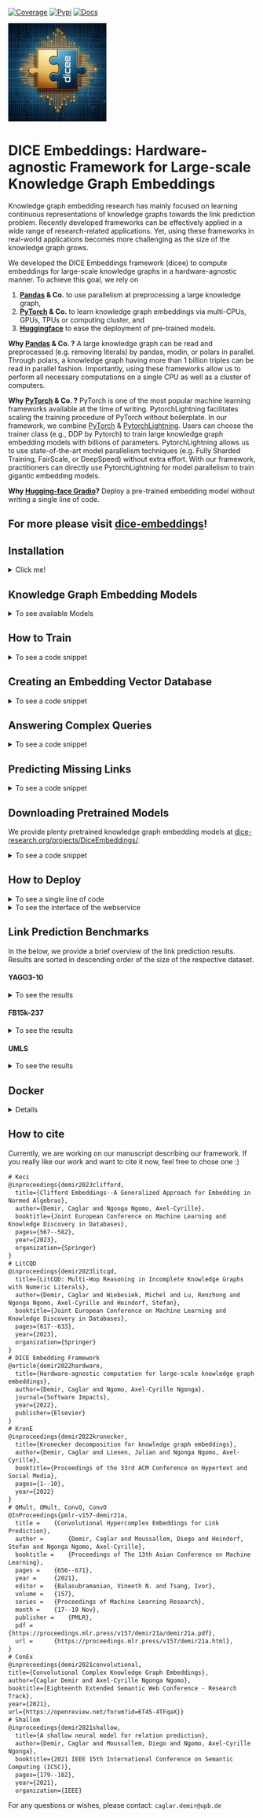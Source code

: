 [![Coverage](https://img.shields.io/badge/coverage-54%25-green)](https://dice-group.github.io/dice-embeddings/usage/main.html#coverage-report)
[![Pypi](https://img.shields.io/badge/pypi-0.1.4-blue)](https://pypi.org/project/dicee/0.1.4/)
[![Docs](https://img.shields.io/badge/documentation-0.1.4-yellow)](https://dice-group.github.io/dice-embeddings/index.html)

![dicee_logo](docs/_static/images/dicee_logo.png)

# DICE Embeddings: Hardware-agnostic Framework for Large-scale Knowledge Graph Embeddings

Knowledge graph embedding research has mainly focused on learning continuous representations of knowledge graphs towards the link prediction problem. 
Recently developed frameworks can be effectively applied in a wide range of research-related applications.
Yet, using these frameworks in real-world applications becomes more challenging as the size of the knowledge graph grows.

We developed the DICE Embeddings framework (dicee) to compute embeddings for large-scale knowledge graphs in a hardware-agnostic manner.
To achieve this goal, we rely on
1. **[Pandas](https://pandas.pydata.org/) & Co.** to use parallelism at preprocessing a large knowledge graph,
2. **[PyTorch](https://pytorch.org/) & Co.** to learn knowledge graph embeddings via multi-CPUs, GPUs, TPUs or computing cluster, and
3. **[Huggingface](https://huggingface.co/)** to ease the deployment of pre-trained models.

**Why [Pandas](https://pandas.pydata.org/) & Co. ?**
A large knowledge graph can be read and preprocessed (e.g. removing literals) by pandas, modin, or polars in parallel.
Through polars, a knowledge graph having more than 1 billion triples can be read in parallel fashion. 
Importantly, using these frameworks allow us to perform all necessary computations on a single CPU as well as a cluster of computers.

**Why [PyTorch](https://pytorch.org/) & Co. ?**
PyTorch is one of the most popular machine learning frameworks available at the time of writing. 
PytorchLightning facilitates scaling the training procedure of PyTorch without boilerplate.
In our framework, we combine [PyTorch](https://pytorch.org/) & [PytorchLightning](https://www.pytorchlightning.ai/).
Users can choose the trainer class (e.g., DDP by Pytorch) to train large knowledge graph embedding models with billions of parameters.
PytorchLightning allows us to use state-of-the-art model parallelism techniques (e.g. Fully Sharded Training, FairScale, or DeepSpeed)
without extra effort.
With our framework, practitioners can directly use PytorchLightning for model parallelism to train gigantic embedding models.

**Why [Hugging-face Gradio](https://huggingface.co/gradio)?**
Deploy a pre-trained embedding model without writing a single line of code.

## For more please visit [dice-embeddings](https://dice-group.github.io/dice-embeddings/)!

## Installation
<details><summary> Click me! </summary>

### Installation from Source
``` bash
git clone https://github.com/dice-group/dice-embeddings.git
conda create -n dice python=3.10.13 --no-default-packages && conda activate dice && pip3 install -e .
# or
pip3 install -e .["dev"]
```
or
```bash
pip install dicee
```
## Download Knowledge Graphs
```bash
wget https://files.dice-research.org/datasets/dice-embeddings/KGs.zip --no-check-certificate && unzip KGs.zip
```
To test the Installation
```bash
python -m pytest -p no:warnings -x # Runs >119 tests leading to > 15 mins
python -m pytest -p no:warnings --lf # run only the last failed test
python -m pytest -p no:warnings --ff # to run the failures first and then the rest of the tests.
```

</details>

## Knowledge Graph Embedding Models
<details> <summary> To see available Models</summary>

* ```--model Decal | Keci | DualE | ComplEx | QMult | OMult | ConvQ | ConvO | ConEx | TransE | DistMult | Shallom```
* ```--model Pykeen_QuatE | Pykeen_Mure ``` all embedding models available in https://github.com/pykeen/pykeen#models can be selected.

Training and scoring techniques
* ```--trainer torchCPUTrainer | PL | MP | torchDDP ```
* ```--scoring_technique 1vsAll | KvsAll  | AllvsAll | KvsSample | NegSample ```

</details>

## How to Train
<details> <summary> To see a code snippet </summary>

#### Training Techniques

A KGE model can be trained with a state-of-the-art training technique ```--trainer "torchCPUTrainer" | "PL" | "MP" | torchDDP ```
```bash
# CPU training
dicee --dataset_dir "KGs/UMLS" --trainer "torchCPUTrainer" --scoring_technique KvsAll --model "Keci" --eval_model "train_val_test"
# Distributed Data Parallelism
dicee --dataset_dir "KGs/UMLS" --trainer "PL" --scoring_technique KvsAll --model "Keci" --eval_model "train_val_test"
# Model Parallelism
dicee --dataset_dir "KGs/UMLS" --trainer "MP" --scoring_technique KvsAll --model "Keci" --eval_model "train_val_test"
# Distributed Data Parallelism in native torch
OMP_NUM_THREADS=1 torchrun --standalone --nnodes=1 --nproc_per_node=gpu dicee --dataset_dir "KGs/UMLS" --model Keci --eval_model "train_val_test" --trainer "torchDDP" --scoring_technique KvsAll
```
A KGE model model can also be trained in multi-node multi-gpu DDP setting. 
```bash
torchrun --nnodes 2 --nproc_per_node=gpu  --node_rank 0 --rdzv_id 455 --rdzv_backend c10d --rdzv_endpoint=nebula  dicee --trainer "torchDDP" --dataset_dir "KGs/YAGO3-10"
torchrun --nnodes 2 --nproc_per_node=gpu  --node_rank 1 --rdzv_id 455 --rdzv_backend c10d --rdzv_endpoint=nebula  dicee --trainer "torchDDP" --dataset_dir "KGs/YAGO3-10"
```
On large knowledge graphs, this configurations should be used.

where the data is in the following form
```bash
$ head -3 KGs/UMLS/train.txt 
acquired_abnormality    location_of     experimental_model_of_disease
anatomical_abnormality  manifestation_of        physiologic_function
alga    isa     entity

$ head -3 KGs/YAGO3-10/valid.txt 
Mikheil_Khutsishvili    playsFor        FC_Merani_Tbilisi
Ebbw_Vale       isLocatedIn     Blaenau_Gwent
Valenciennes    isLocatedIn     Nord-Pas-de-Calais
```
By default, ```--backend "pandas" --separator "\s+" ``` is used in ```pandas.read_csv(sep=args.separator)``` to obtain triples.
You can choose a suitable backend for your knowledge graph ```--backend pandas | polars  | rdflib ```.
On large knowledge graphs n-triples, ```--backend "polars" --separator " " ``` is a good option.
**Apart from n-triples or standard link prediction dataset formats, we support ["owl", "nt", "turtle", "rdf/xml", "n3"]***.
On other RDF knowledge graphs,  ```--backend "rdflib" ``` can be used. Note that knowledge graphs must not contain blank nodes or literals.
Moreover, a KGE model can be also trained  by providing **an endpoint of a triple store**. 
```bash
dicee --sparql_endpoint "http://localhost:3030/mutagenesis/" --model Keci
```

#### Scoring Techniques

We have implemented state-of-the-art scoring techniques to train a KGE model ```--scoring_technique 1vsAll | KvsAll  | AllvsAll | KvsSample | NegSample ```.
```bash
dicee --dataset_dir "KGs/YAGO3-10" --model Keci --trainer "torchCPUTrainer" --scoring_technique "NegSample" --neg_ratio 10 --num_epochs 10 --batch_size 10_000 --num_core 0 --eval_model None
# Epoch:10: 100%|███████████| 10/10 [01:31<00:00,  9.11s/it, loss_step=0.09423, loss_epoch=0.07897]
# Training Runtime: 1.520 minutes.
dicee --dataset_dir "KGs/YAGO3-10" --model Keci --trainer "torchCPUTrainer" --scoring_technique "NegSample" --neg_ratio 10 --num_epochs 10 --batch_size 10_000 --num_core 10 --eval_model None
# Epoch:10: 100%|███████████| 10/10 [00:58<00:00,  5.80s/it, loss_step=0.11909, loss_epoch=0.07991]
# Training Runtime: 58.106 seconds.
dicee --dataset_dir "KGs/YAGO3-10" --model Keci --trainer "torchCPUTrainer" --scoring_technique "NegSample" --neg_ratio 10 --num_epochs 10 --batch_size 10_000 --num_core 20 --eval_model None
# Epoch:10: 100%|███████████| 10/10 [01:01<00:00,  6.16s/it, loss_step=0.10751, loss_epoch=0.06962]
# Training Runtime: 1.029 minutes.
dicee --dataset_dir "KGs/YAGO3-10" --model Keci --trainer "torchCPUTrainer" --scoring_technique "NegSample" --neg_ratio 10 --num_epochs 10 --batch_size 10_000 --num_core 50 --eval_model None
# Epoch:10: 100%|███████████| 10/10 [01:08<00:00,  6.83s/it, loss_step=0.05347, loss_epoch=0.07003]
# Training Runtime: 1.140 minutes.
```
Increasing the number of cores often (but not always) helps to decrease the runtimes on large knowledge graphs ```--num_core 4 --scoring_technique KvsSample | NegSample --neg_ratio 1``` 

A KGE model can be also trained in a python script
```python
from dicee.executer import Execute
from dicee.config import Namespace
args = Namespace()
args.model = 'Keci'
args.scoring_technique = "KvsAll"  # 1vsAll, or AllvsAll, or NegSample
args.dataset_dir = "KGs/UMLS"
args.path_to_store_single_run = "Keci_UMLS"
args.num_epochs = 100
args.embedding_dim = 32
args.batch_size = 1024
reports = Execute(args).start()
print(reports["Train"]["MRR"]) # => 0.9912
print(reports["Test"]["MRR"]) # => 0.8155
# See the Keci_UMLS folder embeddings and all other files
```

#### Continual Learning

Train a KGE model by providing the path of a single file and store all parameters under newly created directory
called `KeciFamilyRun`.
```bash
dicee --path_single_kg "KGs/Family/family-benchmark_rich_background.owl" --model Keci --path_to_store_single_run KeciFamilyRun --backend rdflib --eval_model None
```
where the data is in the following form
```bash
$ head -3 KGs/Family/train.txt 
_:1 <http://www.w3.org/1999/02/22-rdf-syntax-ns#type> <http://www.w3.org/2002/07/owl#Ontology> .
<http://www.benchmark.org/family#hasChild> <http://www.w3.org/1999/02/22-rdf-syntax-ns#type> <http://www.w3.org/2002/07/owl#ObjectProperty> .
<http://www.benchmark.org/family#hasParent> <http://www.w3.org/1999/02/22-rdf-syntax-ns#type> <http://www.w3.org/2002/07/owl#ObjectProperty> .
```

**Continual Training:** the training phase of a pretrained model can be resumed. The model will saved in the same directory ``` --continual_learning "KeciFamilyRun"```.
```bash
dicee --continual_learning "KeciFamilyRun" --path_single_kg "KGs/Family/family-benchmark_rich_background.owl" --model Keci --backend rdflib --eval_model None
```


</details>

## Creating an Embedding Vector Database 
<details> <summary> To see a code snippet </summary>

##### Learning Embeddings
```bash
# Train an embedding model
dicee --dataset_dir KGs/Countries-S1 --path_to_store_single_run CountryEmbeddings --model Keci --p 0 --q 1 --embedding_dim 32 --adaptive_swa
```
#### Loading Embeddings into Qdrant Vector Database
```bash
# Ensure that Qdrant available
# docker pull qdrant/qdrant && docker run -p 6333:6333 -p 6334:6334      -v $(pwd)/qdrant_storage:/qdrant/storage:z      qdrant/qdrant
diceeindex --path_model "CountryEmbeddings" --collection_name "dummy" --location "localhost"
```
#### Launching Webservice
```bash
diceeserve --path_model "CountryEmbeddings" --collection_name "dummy" --collection_location "localhost"
```
##### Retrieve and Search 

Get embedding of germany
```bash
curl -X 'GET' 'http://0.0.0.0:8000/api/get?q=germany' -H 'accept: application/json'
```

Get most similar things to europe
```bash
curl -X 'GET' 'http://0.0.0.0:8000/api/search?q=europe' -H 'accept: application/json'
{"result":[{"hit":"europe","score":1.0},
{"hit":"northern_europe","score":0.67126536},
{"hit":"western_europe","score":0.6010134},
{"hit":"puerto_rico","score":0.5051694},
{"hit":"southern_europe","score":0.4829831}]}
```

</details>


## Answering Complex Queries 
<details> <summary> To see a code snippet </summary>

```python
# pip install dicee
# wget https://files.dice-research.org/datasets/dice-embeddings/KGs.zip --no-check-certificate & unzip KGs.zip
from dicee.executer import Execute
from dicee.config import Namespace
from dicee.knowledge_graph_embeddings import KGE
# (1) Train a KGE model
args = Namespace()
args.model = 'Keci'
args.p=0
args.q=1
args.optim = 'Adam'
args.scoring_technique = "AllvsAll"
args.path_single_kg = "KGs/Family/family-benchmark_rich_background.owl"
args.backend = "rdflib"
args.num_epochs = 200
args.batch_size = 1024
args.lr = 0.1
args.embedding_dim = 512
result = Execute(args).start()
# (2) Load the pre-trained model
pre_trained_kge = KGE(path=result['path_experiment_folder'])
# (3) Single-hop query answering
# Query: ?E : \exist E.hasSibling(E, F9M167)
# Question: Who are the siblings of F9M167?
# Answer: [F9M157, F9F141], as (F9M167, hasSibling, F9M157) and (F9M167, hasSibling, F9F141)
predictions = pre_trained_kge.answer_multi_hop_query(query_type="1p",
                                                     query=('http://www.benchmark.org/family#F9M167',
                                                            ('http://www.benchmark.org/family#hasSibling',)),
                                                     tnorm="min", k=3)
top_entities = [topk_entity for topk_entity, query_score in predictions]
assert "http://www.benchmark.org/family#F9F141" in top_entities
assert "http://www.benchmark.org/family#F9M157" in top_entities
# (2) Two-hop query answering
# Query: ?D : \exist E.Married(D, E) \land hasSibling(E, F9M167)
# Question: To whom a sibling of F9M167 is married to?
# Answer: [F9F158, F9M142] as (F9M157 #married F9F158) and (F9F141 #married F9M142)
predictions = pre_trained_kge.answer_multi_hop_query(query_type="2p",
                                                     query=("http://www.benchmark.org/family#F9M167",
                                                            ("http://www.benchmark.org/family#hasSibling",
                                                             "http://www.benchmark.org/family#married")),
                                                     tnorm="min", k=3)
top_entities = [topk_entity for topk_entity, query_score in predictions]
assert "http://www.benchmark.org/family#F9M142" in top_entities
assert "http://www.benchmark.org/family#F9F158" in top_entities
# (3) Three-hop query answering
# Query: ?T : \exist D.type(D,T) \land Married(D,E) \land hasSibling(E, F9M167)
# Question: What are the type of people who are married to a sibling of F9M167?
# (3) Answer: [Person, Male, Father] since  F9M157 is [Brother Father Grandfather Male] and F9M142 is [Male Grandfather Father]

predictions = pre_trained_kge.answer_multi_hop_query(query_type="3p", query=("http://www.benchmark.org/family#F9M167",
                                                                             ("http://www.benchmark.org/family#hasSibling",
                                                                             "http://www.benchmark.org/family#married",
                                                                             "http://www.w3.org/1999/02/22-rdf-syntax-ns#type")),
                                                     tnorm="min", k=5)
top_entities = [topk_entity for topk_entity, query_score in predictions]
print(top_entities)
assert "http://www.benchmark.org/family#Person" in top_entities
assert "http://www.benchmark.org/family#Father" in top_entities
assert "http://www.benchmark.org/family#Male" in top_entities
```
For more, please refer to `examples/multi_hop_query_answering`.
</details>

## Predicting Missing Links
<details> <summary> To see a code snippet</summary>

```python
from dicee import KGE
# (1) Train a knowledge graph embedding model..
# (2) Load a pretrained model
pre_trained_kge = KGE(path='..')
# (3) Predict missing links through head entity rankings
pre_trained_kge.predict_topk(h=[".."],r=[".."],topk=10)
# (4) Predict missing links through relation rankings
pre_trained_kge.predict_topk(h=[".."],t=[".."],topk=10)
# (5) Predict missing links through tail entity rankings
pre_trained_kge.predict_topk(r=[".."],t=[".."],topk=10)
```

</details>

## Downloading Pretrained Models 

We provide plenty pretrained knowledge graph embedding models at [dice-research.org/projects/DiceEmbeddings/](https://files.dice-research.org/projects/DiceEmbeddings/).
<details> <summary> To see a code snippet </summary>

```python
from dicee import KGE
mure = KGE(url="https://files.dice-research.org/projects/DiceEmbeddings/YAGO3-10-Pykeen_MuRE-dim128-epoch256-KvsAll")
quate = KGE(url="https://files.dice-research.org/projects/DiceEmbeddings/YAGO3-10-Pykeen_QuatE-dim128-epoch256-KvsAll")
keci = KGE(url="https://files.dice-research.org/projects/DiceEmbeddings/YAGO3-10-Keci-dim128-epoch256-KvsAll")
quate.predict_topk(h=["Mongolia"],r=["isLocatedIn"],topk=3)
# [('Asia', 0.9894362688064575), ('Europe', 0.01575559377670288), ('Tadanari_Lee', 0.012544365599751472)]
keci.predict_topk(h=["Mongolia"],r=["isLocatedIn"],topk=3)
# [('Asia', 0.6522021293640137), ('Chinggis_Khaan_International_Airport', 0.36563414335250854), ('Democratic_Party_(Mongolia)', 0.19600993394851685)]
mure.predict_topk(h=["Mongolia"],r=["isLocatedIn"],topk=3)
# [('Asia', 0.9996906518936157), ('Ulan_Bator', 0.0009907372295856476), ('Philippines', 0.0003116439620498568)]
```

</details>

## How to Deploy
<details> <summary> To see a single line of code</summary>

```python
from dicee import KGE
KGE(path='...').deploy(share=True,top_k=10)
```

</details>

<details> <summary> To see the interface of the webservice</summary>
<img src="dicee/lp.png" alt="Italian Trulli">
</details>


## Link Prediction Benchmarks

In the below, we provide a brief overview of the link prediction results. Results are sorted in descending order of the size of the respective dataset.

#### YAGO3-10 ####

<details> <summary> To see the results </summary>

|                    |       |   MRR | Hits@1 | Hits@3 | Hits@10 |
|--------------------|-------|------:|-------:|-------:|--------:|
| ComplEx-KvsAll     | train | 1.000 |  1.000 |  1.000 |   1.000 |
| ComplEx-KvsAll     | val   | 0.374 |  0.308 |  0.402 |   0.501 |
| ComplEx-KvsAll     | test  | 0.372 |  0.302 |  0.404 |   0.505 |
| ComplEx-KvsAll-SWA | train | 0.998 |  0.997 |  1.000 |   1.000 |
| ComplEx-KvsAll-SWA | val   | 0.345 |  0.279 |  0.372 |   0.474 |
| ComplEx-KvsAll-SWA | test  | 0.341 |  0.272 |  0.374 |   0.474 |
| ComplEx-KvsAll-SWA | train |     x |      x |      x |       x |
| ComplEx-KvsAll-SWA | val   |     x |      x |      x |       x |
| ComplEx-KvsAll-SWA | test  |     x |      x |      x |       x |
| Keci-KvsAll        | train | 1.000 |  1.000 |  1.000 |   1.000 |
| Keci-KvsAll        | val   | 0.337 |  0.268 |  0.370 |   0.468 |
| Keci-KvsAll        | test  | 0.343 |  0.274 |  0.376 |   0.343 |
| Keci-KvsAll-SWA    | train | 1.000 |  1.000 |  1.000 |   1.000 |
| Keci-KvsAll-SWA    | val   | 0.325 |  0.253 |  0.358 |   0.459 |
| Keci-KvsAll-SWA    | test  | 0.334 |  0.263 |  0.367 |   0.470 |
| Keci-KvsAll-ASWA   | train | 0.978 |  0.969 |  0.985 |   0.991 |
| Keci-KvsAll-ASWA   | val   | 0.400 |  0.324 |  0.439 |   0.540 |
| Keci-KvsAll-ASWA   | test  | 0.394 |  0.317 |  0.439 |   0.539 |

```--embedding_dim 256 --num_epochs 300 --batch_size 1024 --optim Adam 0.1``` leading to 31.6M params.
Observations: A severe overfitting. ASWA improves the generalization better than SWA.


#### FB15k-237 ####

|                    |       |   MRR | Hits@1 | Hits@3 | Hits@10 |
|--------------------|-------|------:|-------:|-------:|--------:|
| Keci-KvsAll-SWA    | train |     x |      x |      x |       x |
| Keci-KvsAll-SWA    | val   |     x |      x |      x |       x |
| Keci-KvsAll-SWA    | test  |     x |      x |      x |       x |

</details>

#### FB15k-237 ####

<details> <summary> To see the results </summary>

</details>

#### UMLS ####

<details> <summary> To see the results </summary>

```bash
dicee --dataset_dir "KGs/UMLS" --model "Keci" --p 0 --q 1 --trainer "PL" --scoring_technique "KvsSample" --embedding_dim 256 --num_epochs 100 --batch_size 32 --num_core 10
# Epoch 99: 100%|███████████| 13/13 [00:00<00:00, 29.56it/s, loss_step=6.46e-6, loss_epoch=8.35e-6]
# *** Save Trained Model ***
# Evaluate Keci on Train set: Evaluate Keci on Train set
# {'H@1': 1.0, 'H@3': 1.0, 'H@10': 1.0, 'MRR': 1.0}
# Evaluate Keci on Validation set: Evaluate Keci on Validation set
# {'H@1': 0.33358895705521474, 'H@3': 0.5253067484662577, 'H@10': 0.7576687116564417, 'MRR': 0.46992150194876076}
# Evaluate Keci on Test set: Evaluate Keci on Test set
# {'H@1': 0.3320726172465961, 'H@3': 0.5098335854765507, 'H@10': 0.7594553706505295, 'MRR': 0.4633434701052234}
```
Increasing cores increases the runtimes if there is a preprocessing step at the batch generation.
```bash
dicee --dataset_dir "KGs/UMLS" --model "Keci" --p 0 --q 1 --trainer "PL" --scoring_technique "KvsAll" --embedding_dim 256 --num_epochs 100 --batch_size 32
# Epoch 99: 100%|██████████| 13/13 [00:00<00:00, 101.94it/s, loss_step=8.11e-6, loss_epoch=8.92e-6]
# Evaluate Keci on Train set: Evaluate Keci on Train set
# {'H@1': 1.0, 'H@3': 1.0, 'H@10': 1.0, 'MRR': 1.0}
# Evaluate Keci on Validation set: Evaluate Keci on Validation set
# {'H@1': 0.348159509202454, 'H@3': 0.5659509202453987, 'H@10': 0.7883435582822086, 'MRR': 0.4912162082105331}
# Evaluate Keci on Test set: Evaluate Keci on Test set
# {'H@1': 0.34568835098335854, 'H@3': 0.5544629349470499, 'H@10': 0.7776096822995462, 'MRR': 0.48692617590763265}
```

```bash
dicee --dataset_dir "KGs/UMLS" --model "Keci" --p 0 --q 1 --trainer "PL" --scoring_technique "AllvsAll" --embedding_dim 256 --num_epochs 100 --batch_size 32
# Epoch 99: 100%|██████████████| 98/98 [00:01<00:00, 88.95it/s, loss_step=0.000, loss_epoch=0.0655]
# Evaluate Keci on Train set: Evaluate Keci on Train set
# {'H@1': 0.9976993865030674, 'H@3': 0.9997124233128835, 'H@10': 0.9999041411042945, 'MRR': 0.9987183437408705}
# Evaluate Keci on Validation set: Evaluate Keci on Validation set
# {'H@1': 0.3197852760736196, 'H@3': 0.5398773006134969, 'H@10': 0.7714723926380368, 'MRR': 0.46912531544840963}
# Evaluate Keci on Test set: Evaluate Keci on Test set
# {'H@1': 0.329803328290469, 'H@3': 0.5711043872919819, 'H@10': 0.7934947049924357, 'MRR': 0.4858500337837166}
```
In KvsAll and AllvsAll, a single data point **z=(x,y)** corresponds to a tuple of input indices **x** and multi-label output vector **y**.
**x** is a tuple of indices of a unique entity and relation pair.
**y** contains a binary vector of size of the number of unique entities.

To mitigate the rate of overfitting, many regularization techniques can be applied ,e.g.,
Stochastic Weight Averaging (SWA), Adaptive Stochastic Weight Averaging (ASWA), or Dropout.
Use ```--swa``` to apply Stochastic Weight Averaging
```bash
dicee --dataset_dir "KGs/UMLS" --model "Keci" --p 0 --q 1 --trainer "PL" --scoring_technique "KvsAll" --embedding_dim 256 --num_epochs 100 --batch_size 32 --swa
# Epoch 99: 100%|███████████| 13/13 [00:00<00:00, 85.61it/s, loss_step=8.11e-6, loss_epoch=8.92e-6]
# Evaluate Keci on Train set: Evaluate Keci on Train set
# {'H@1': 1.0, 'H@3': 1.0, 'H@10': 1.0, 'MRR': 1.0}
# Evaluate Keci on Validation set: Evaluate Keci on Validation set
# {'H@1': 0.45858895705521474, 'H@3': 0.6510736196319018, 'H@10': 0.8458588957055214, 'MRR': 0.5845156794070833}
# Evaluate Keci on Test set: Evaluate Keci on Test set
# {'H@1': 0.4636913767019667, 'H@3': 0.651285930408472, 'H@10': 0.8456883509833586, 'MRR': 0.5877221440365971}
# Total Runtime: 25.417 seconds
```
Use ```--adaptive_swa``` to apply Adaptive Stochastic Weight Averaging. Currently, ASWA should not be used with DDP on multi GPUs.
We are working on it.
```bash
CUDA_VISIBLE_DEVICES=0 dicee --dataset_dir "KGs/UMLS" --model "Keci" --p 0 --q 1 --trainer "PL" --scoring_technique "KvsAll" --embedding_dim 256 --num_epochs 100 --batch_size 32 --adaptive_swa
# Epoch 99: 100%|█████████████████████████████████████████████████████████████████████████████████████████████████████████████████████████| 49/49 [00:00<00:00, 93.86it/s, loss_step=0.0978, loss_epoch=0.143]
# Evaluate Keci on Train set: Evaluate Keci on Train set
# {'H@1': 0.9974118098159509, 'H@3': 0.9992331288343558, 'H@10': 0.9996165644171779, 'MRR': 0.9983922084274367}
# Evaluate Keci on Validation set: Evaluate Keci on Validation set
# {'H@1': 0.7668711656441718, 'H@3': 0.8696319018404908, 'H@10': 0.9440184049079755, 'MRR': 0.828767705987023}
# Evaluate Keci on Test set: Evaluate Keci on Test set
#{'H@1': 0.7844175491679274, 'H@3': 0.8888048411497731, 'H@10': 0.9546142208774584, 'MRR': 0.8460991515345323}
```
```bash
CUDA_VISIBLE_DEVICES=0 dicee --dataset_dir "KGs/UMLS" --model "Keci" --p 0 --q 1 --trainer "PL" --scoring_technique "KvsAll" --embedding_dim 256 --input_dropout_rate 0.1 --num_epochs 100 --batch_size 32 --adaptive_swa
# Epoch 99: 100%|██████████████████████████████████████████████████████████| 49/49 [00:00<00:00, 93.49it/s, loss_step=0.600, loss_epoch=0.553]
# Evaluate Keci on Train set: Evaluate Keci on Train set
# {'H@1': 0.9970283742331288, 'H@3': 0.9992331288343558, 'H@10': 0.999808282208589, 'MRR': 0.9981489117237927}
# Evaluate Keci on Validation set: Evaluate Keci on Validation set
# {'H@1': 0.8473926380368099, 'H@3': 0.9049079754601227, 'H@10': 0.9470858895705522, 'MRR': 0.8839172788777631}
# Evaluate Keci on Test set: Evaluate Keci on Test set
# {'H@1': 0.8381240544629349, 'H@3': 0.9167927382753404, 'H@10': 0.9568835098335855, 'MRR': 0.8829572716873321}

CUDA_VISIBLE_DEVICES=0 dicee --dataset_dir "KGs/UMLS" --model "Keci" --p 0 --q 1 --trainer "PL" --scoring_technique "KvsAll" --embedding_dim 256 --input_dropout_rate 0.2 --num_epochs 100 --batch_size 32 --adaptive_swa
# Epoch 99: 100%|██████████████████████████████████████████████████████████| 49/49 [00:00<00:00, 94.43it/s, loss_step=0.108, loss_epoch=0.111]
# Evaluate Keci on Train set: Evaluate Keci on Train set
# {'H@1': 0.9818826687116564, 'H@3': 0.9942484662576687, 'H@10': 0.9972200920245399, 'MRR': 0.9885307022708297}
# Evaluate Keci on Validation set: Evaluate Keci on Validation set
# {'H@1': 0.8581288343558282, 'H@3': 0.9156441717791411, 'H@10': 0.9447852760736196, 'MRR': 0.8930935122236525}
# Evaluate Keci on Test set: Evaluate Keci on Test set
# {'H@1': 0.8494704992435703, 'H@3': 0.9334341906202723, 'H@10': 0.9667170953101362, 'MRR': 0.8959156201718665}
```

</details>

## Docker
<details> <summary> Details</summary>
To build the Docker image:
```
docker build -t dice-embeddings .
```

To test the Docker image:
```
docker run --rm -v ~/.local/share/dicee/KGs:/dicee/KGs dice-embeddings ./main.py --model AConEx --embedding_dim 16
```
</details>

## How to cite
Currently, we are working on our manuscript describing our framework. 
If you really like our work and want to cite it now, feel free to chose one :) 
```
# Keci
@inproceedings{demir2023clifford,
  title={Clifford Embeddings--A Generalized Approach for Embedding in Normed Algebras},
  author={Demir, Caglar and Ngonga Ngomo, Axel-Cyrille},
  booktitle={Joint European Conference on Machine Learning and Knowledge Discovery in Databases},
  pages={567--582},
  year={2023},
  organization={Springer}
}
# LitCQD
@inproceedings{demir2023litcqd,
  title={LitCQD: Multi-Hop Reasoning in Incomplete Knowledge Graphs with Numeric Literals},
  author={Demir, Caglar and Wiebesiek, Michel and Lu, Renzhong and Ngonga Ngomo, Axel-Cyrille and Heindorf, Stefan},
  booktitle={Joint European Conference on Machine Learning and Knowledge Discovery in Databases},
  pages={617--633},
  year={2023},
  organization={Springer}
}
# DICE Embedding Framework
@article{demir2022hardware,
  title={Hardware-agnostic computation for large-scale knowledge graph embeddings},
  author={Demir, Caglar and Ngomo, Axel-Cyrille Ngonga},
  journal={Software Impacts},
  year={2022},
  publisher={Elsevier}
}
# KronE
@inproceedings{demir2022kronecker,
  title={Kronecker decomposition for knowledge graph embeddings},
  author={Demir, Caglar and Lienen, Julian and Ngonga Ngomo, Axel-Cyrille},
  booktitle={Proceedings of the 33rd ACM Conference on Hypertext and Social Media},
  pages={1--10},
  year={2022}
}
# QMult, OMult, ConvQ, ConvO
@InProceedings{pmlr-v157-demir21a,
  title = 	 {Convolutional Hypercomplex Embeddings for Link Prediction},
  author =       {Demir, Caglar and Moussallem, Diego and Heindorf, Stefan and Ngonga Ngomo, Axel-Cyrille},
  booktitle = 	 {Proceedings of The 13th Asian Conference on Machine Learning},
  pages = 	 {656--671},
  year = 	 {2021},
  editor = 	 {Balasubramanian, Vineeth N. and Tsang, Ivor},
  volume = 	 {157},
  series = 	 {Proceedings of Machine Learning Research},
  month = 	 {17--19 Nov},
  publisher =    {PMLR},
  pdf = 	 {https://proceedings.mlr.press/v157/demir21a/demir21a.pdf},
  url = 	 {https://proceedings.mlr.press/v157/demir21a.html},
}
# ConEx
@inproceedings{demir2021convolutional,
title={Convolutional Complex Knowledge Graph Embeddings},
author={Caglar Demir and Axel-Cyrille Ngonga Ngomo},
booktitle={Eighteenth Extended Semantic Web Conference - Research Track},
year={2021},
url={https://openreview.net/forum?id=6T45-4TFqaX}}
# Shallom
@inproceedings{demir2021shallow,
  title={A shallow neural model for relation prediction},
  author={Demir, Caglar and Moussallem, Diego and Ngomo, Axel-Cyrille Ngonga},
  booktitle={2021 IEEE 15th International Conference on Semantic Computing (ICSC)},
  pages={179--182},
  year={2021},
  organization={IEEE}
```
For any questions or wishes, please contact:  ```caglar.demir@upb.de```

